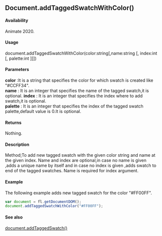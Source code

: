 ## Document.addTaggedSwatchWithColor()

#### Availability

Animate 2020.

#### Usage

document.addTaggedSwatchWithColor(color:string[,name:string [, index:int [, palette:int ]]])

#### Parameters

**color** :It is a string that specifies the color for which swatch is created like "#CCFF34".  
**name** : It is an integer that specifies the name of the tagged swatch,it is optional. 
**index** : It is an integer that specifies the index where to add swatch,it is optional.  
**palette** : It is an integer that specifies the index of the tagged swatch palette,default value is 0.It is optional.

#### Returns

Nothing.

#### Description

Method;To add new tagged swatch with the given color string and name at the given index. Name and index are optional,in case no name is given ,adds a unique name by itself and in case no index is given ,adds swatch to end of the tagged swatches. Name is required for index argument.

#### Example
The following example adds new tagged swatch for the color "#FF00FF".

```javascript
var document = fl.getDocumentDOM();
document.addTaggedSwatchWithColor("#FF00FF");
```
#### See also
[document.addTaggedSwatch()](../Document_object/docu6058.md)

